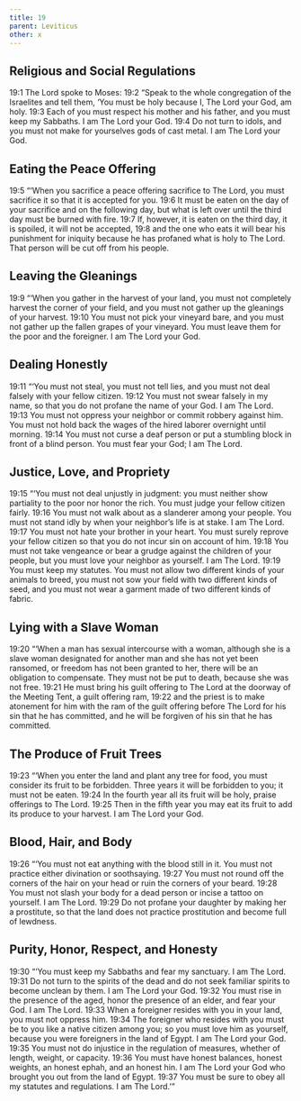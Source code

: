 ```yaml
---
title: 19
parent: Leviticus
other: x
---
```


## Religious and Social Regulations

<a name="19:1">19:1</a> The Lord spoke to Moses: <a name="19:2">19:2</a> “Speak to the whole congregation of the Israelites and tell them, ‘You must be holy because I, The Lord your God, am holy. <a name="19:3">19:3</a> Each of you must respect his mother and his father, and you must keep my Sabbaths. I am The Lord your God. <a name="19:4">19:4</a> Do not turn to idols, and you must not make for yourselves gods of cast metal. I am The Lord your God.

## Eating the Peace Offering

<a name="19:5">19:5</a> “‘When you sacrifice a peace offering sacrifice to The Lord, you must sacrifice it so that it is accepted for you. <a name="19:6">19:6</a> It must be eaten on the day of your sacrifice and on the following day, but what is left over until the third day must be burned with fire. <a name="19:7">19:7</a> If, however, it is eaten on the third day, it is spoiled, it will not be accepted, <a name="19:8">19:8</a> and the one who eats it will bear his punishment for iniquity because he has profaned what is holy to The Lord. That person will be cut off from his people.

## Leaving the Gleanings

<a name="19:9">19:9</a> “‘When you gather in the harvest of your land, you must not completely harvest the corner of your field, and you must not gather up the gleanings of your harvest. <a name="19:10">19:10</a> You must not pick your vineyard bare, and you must not gather up the fallen grapes of your vineyard. You must leave them for the poor and the foreigner. I am The Lord your God.

## Dealing Honestly

<a name="19:11">19:11</a> “‘You must not steal, you must not tell lies, and you must not deal falsely with your fellow citizen. <a name="19:12">19:12</a> You must not swear falsely in my name, so that you do not profane the name of your God. I am The Lord. <a name="19:13">19:13</a> You must not oppress your neighbor or commit robbery against him. You must not hold back the wages of the hired laborer overnight until morning. <a name="19:14">19:14</a> You must not curse a deaf person or put a stumbling block in front of a blind person. You must fear your God; I am The Lord.

## Justice, Love, and Propriety

<a name="19:15">19:15</a> “‘You must not deal unjustly in judgment: you must neither show partiality to the poor nor honor the rich. You must judge your fellow citizen fairly. <a name="19:16">19:16</a> You must not walk about as a slanderer among your people. You must not stand idly by when your neighbor’s life is at stake. I am The Lord. <a name="19:17">19:17</a> You must not hate your brother in your heart. You must surely reprove your fellow citizen so that you do not incur sin on account of him. <a name="19:18">19:18</a> You must not take vengeance or bear a grudge against the children of your people, but you must love your neighbor as yourself. I am The Lord. <a name="19:19">19:19</a> You must keep my statutes. You must not allow two different kinds of your animals to breed, you must not sow your field with two different kinds of seed, and you must not wear a garment made of two different kinds of fabric.

## Lying with a Slave Woman

<a name="19:20">19:20</a> “‘When a man has sexual intercourse with a woman, although she is a slave woman designated for another man and she has not yet been ransomed, or freedom has not been granted to her, there will be an obligation to compensate. They must not be put to death, because she was not free. <a name="19:21">19:21</a> He must bring his guilt offering to The Lord at the doorway of the Meeting Tent, a guilt offering ram, <a name="19:22">19:22</a> and the priest is to make atonement for him with the ram of the guilt offering before The Lord for his sin that he has committed, and he will be forgiven of his sin that he has committed.

## The Produce of Fruit Trees

<a name="19:23">19:23</a> “‘When you enter the land and plant any tree for food, you must consider its fruit to be forbidden. Three years it will be forbidden to you; it must not be eaten. <a name="19:24">19:24</a> In the fourth year all its fruit will be holy, praise offerings to The Lord. <a name="19:25">19:25</a> Then in the fifth year you may eat its fruit to add its produce to your harvest. I am The Lord your God.

## Blood, Hair, and Body

<a name="19:26">19:26</a> “‘You must not eat anything with the blood still in it. You must not practice either divination or soothsaying. <a name="19:27">19:27</a> You must not round off the corners of the hair on your head or ruin the corners of your beard. <a name="19:28">19:28</a> You must not slash your body for a dead person or incise a tattoo on yourself. I am The Lord. <a name="19:29">19:29</a> Do not profane your daughter by making her a prostitute, so that the land does not practice prostitution and become full of lewdness.

## Purity, Honor, Respect, and Honesty

<a name="19:30">19:30</a> “‘You must keep my Sabbaths and fear my sanctuary. I am The Lord. <a name="19:31">19:31</a> Do not turn to the spirits of the dead and do not seek familiar spirits to become unclean by them. I am The Lord your God. <a name="19:32">19:32</a> You must rise in the presence of the aged, honor the presence of an elder, and fear your God. I am The Lord. <a name="19:33">19:33</a> When a foreigner resides with you in your land, you must not oppress him. <a name="19:34">19:34</a> The foreigner who resides with you must be to you like a native citizen among you; so you must love him as yourself, because you were foreigners in the land of Egypt. I am The Lord your God. <a name="19:35">19:35</a> You must not do injustice in the regulation of measures, whether of length, weight, or capacity. <a name="19:36">19:36</a> You must have honest balances, honest weights, an honest ephah, and an honest hin. I am The Lord your God who brought you out from the land of Egypt. <a name="19:37">19:37</a> You must be sure to obey all my statutes and regulations. I am The Lord.’”